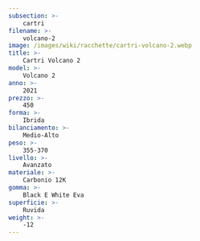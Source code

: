 ```yaml
---
subsection: >-
    cartri
filename: >-
    volcano-2
image: /images/wiki/racchette/cartri-volcano-2.webp
title: >-
    Cartri Volcano 2
model: >-
    Volcano 2
anno: >-
    2021
prezzo: >-
    450
forma: >-
    Ibrida
bilanciamento: >-
    Medio-Alto
peso: >-
    355-370
livello: >-
    Avanzato
materiale: >-
    Carbonio 12K
gomma: >-
    Black E White Eva
superficie: >-
    Ruvida
weight: >-
    -12
---
```

